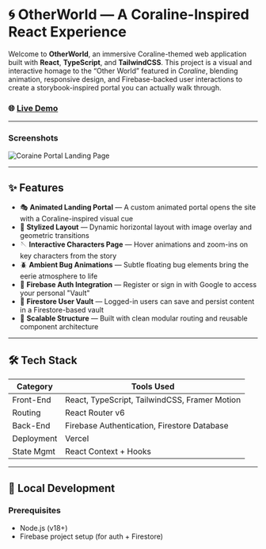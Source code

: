# 🌀 OtherWorld — A Coraline-Inspired React Experience

Welcome to **OtherWorld**, an immersive Coraline-themed web application built with **React**, **TypeScript**, and **TailwindCSS**. This project is a visual and interactive homage to the “Other World” featured in *Coraline*, blending animation, responsive design, and Firebase-backed user interactions to create a storybook-inspired portal you can actually walk through.

### 🌐 [Live Demo](https://otherworldportal.vercel.app)

---

### Screenshots

![Coraine Portal Landing Page](/public/CoralinePortalVid.gif)

---

## ✨ Features

- 🎭 **Animated Landing Portal** — A custom animated portal opens the site with a Coraline-inspired visual cue
- 🧵 **Stylized Layout** — Dynamic horizontal layout with image overlay and geometric transitions
- 🪡 **Interactive Characters Page** — Hover animations and zoom-ins on key characters from the story
- 🪲 **Ambient Bug Animations** — Subtle floating bug elements bring the eerie atmosphere to life
- 🔐 **Firebase Auth Integration** — Register or sign in with Google to access your personal "Vault"
- 🔖 **Firestore User Vault** — Logged-in users can save and persist content in a Firestore-based vault
- 🧰 **Scalable Structure** — Built with clean modular routing and reusable component architecture

---

## 🛠️ Tech Stack

| Category       | Tools Used                            |
|----------------|----------------------------------------|
| Front-End      | React, TypeScript, TailwindCSS, Framer Motion |
| Routing        | React Router v6                       |
| Back-End       | Firebase Authentication, Firestore Database |
| Deployment     | Vercel                                |
| State Mgmt     | React Context + Hooks                 |

---

## 🧪 Local Development

### Prerequisites
- Node.js (v18+)
- Firebase project setup (for auth + Firestore)